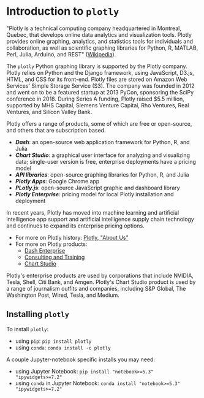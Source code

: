 # Introduction to `plotly`

"Plotly is a technical computing company headquartered in Montreal, Quebec, that develops online data analytics and visualization tools. Plotly provides online graphing, analytics, and statistics tools for individuals and collaboration, as well as scientific graphing libraries for Python, R, MATLAB, Perl, Julia, Arduino, and REST" ([Wikipedia](https://en.wikipedia.org/wiki/Plotly)).

The `plotly` Python graphing library is supported by the Plotly company. Plotly relies on Python and the Django framework, using JavaScript, D3.js, HTML, and CSS for its front-end. Plotly files are stored on Amazon Web Services' Simple Storage Service (S3). The company was founded in 2012 and went on to be a featured startup at 2013 PyCon, sponsoring the SciPy conference in 2018. During Series A funding, Plotly raised $5.5 million, supported by MHS Capital, Siemens Venture Capital, Rho Ventures, Real Ventures, and Silicon Valley Bank.

Plotly offers a range of products, some of which are free or open-source, and others that are subscription based.
- ***Dash***: an open-source web application framework for Python, R, and Julia
- ***Chart Studio***: a graphical user interface for analyzing and visualizing data; single-user version is free, enterprise deployments have a pricing model
- ***API libraries***: open-source graphing libraries for Python, R, and Julia
- ***Plotly Apps***: Google Chrome app
- ***PLotly.js***: open-source JavaScript graphic and dashboard library
- ***Plotly Enterprise***: pricing model for local Plotly installation and deployment

In recent years, Plotly has moved into machine learning and artificial intelligence app support and artificial intelligence supply chain technology and continues to expand its enterprise pricing options. 
- For more on Plotly history: [Plotly, "About Us"](https://plotly.com/about-us/)
- For more on Plotly products:
  - [Dash Enterprise](https://plotly.com/dash/)
  - [Consulting and Training](https://plotly.com/consulting-and-oem/)
  - [Chart Studio](https://plotly.com/chart-studio/)

Plotly's enterprise products are used by corporations that include NVIDIA, Tesla, Shell, Citi Bank, and Amgen. Plotly's Chart Studio product is used by a range of journalism outfits and companies, including S&P Global, The Washington Post, Wired, Tesla, and Medium.

## Installing `plotly` 

To install `plotly`:
- using `pip`: `pip install plotly`
- using `conda`: `conda install -c plotly`

A couple Jupyter-notebook specific installs you may need:
- using Jupyter Notebook: `pip install "notebook>=5.3" "ipywidgets>=7.2"`
- using `conda` in Jupyter Notebook: `conda install "notebook>=5.3" "ipywidgets>=7.2"`
